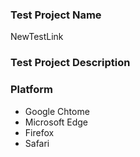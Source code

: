 ### Test Project Name
NewTestLink

### Test Project Description

### Platform
- Google Chtome
- Microsoft Edge
- Firefox
- Safari
